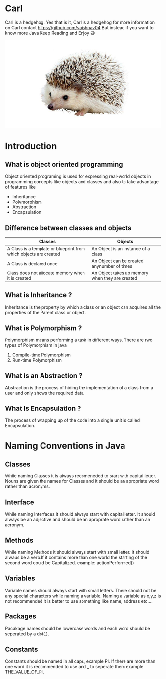 # Carl
Carl is a hedgehog. Yes that is it, Carl is a hedgehog for more information on Carl contact https://github.com/vaishnav04
But instead if you want to know more Java Keep Reading and Enjoy :smiley:

![Carl](/Images/Carl.jpg)

# Introduction

## What is object oriented programming

Object oriented programing is used for expressing real-world objects in programming concepts like objects and classes and also to take advantage of features like 

* Inheritance
* Polymorphism
* Abstraction 
* Encapsulation

## Difference between classes and objects

|    Classes                                                        |            Objects                              |
| ------------------------------------------------------------------|-------------------------------------------------|                                    
| A Class is a template or blueprint from which objects are created | An Object is an instance of a class             |
| A Class is declared once                                          | An Object can be created anynumber of times     |
| Class does not allocate memory when it is created                 | An Object takes up memory when they are created |


## What is Inheritance ?

Inheritance is the property by which a class or an object can acquires all the properties of the Parent class or object.

## What is Polymorphism ?

Polymorphism means performing a task in different ways. There are two types of Polymorphism in java 

1. Compile-time Polymorphism
1. Run-time Polymorphism

## What is an Abstraction ?

Abstraction is the process of hiding the implementation of a class from a user and only shows the required data.

## What is Encapsulation ?

The process of wrapping up of the code into a single unit is called Encapsulation.

# Naming Conventions in Java

## Classes

While naming Classes it is always recomeneded to start with capital letter.
Nouns are given the names for Classes and it should be an apropriate word rather than acronyms.

## Interface

While naming Interfaces it should always start with capital letter.
It should always be an adjective and should be an aproprate word rather than an acronym.

## Methods

While naming Methods it should always start with small letter.
It should alwaus be a verb.If it contains more than one world the starting of the second word could be Capitalized.
example: actionPerformed()

## Variables

Variable names should always start with small letters. There should not be any special characters while naming a variable.
Naming a variable as x,y,z is not recommended it is better to use something like name, address etc....

## Packages

Pacakage names should be lowercase words and each word should be seperated by a dot(.).

## Constants

Constants should be named in all caps, example PI. If there are more than one word it is recommended to use and _ to seperate them example THE_VALUE_OF_PI.


























